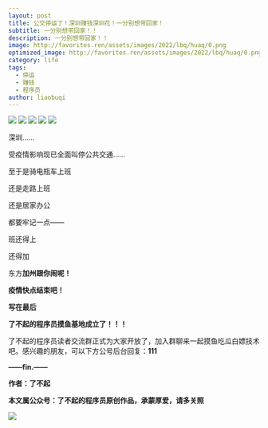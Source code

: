 ```yaml
---
layout: post
title: 公交停运了！深圳赚钱深圳花！一分别想带回家！
subtitle: 一分别想带回家！！
description: 一分别想带回家！！
image: http://favorites.ren/assets/images/2022/lbq/huaq/0.png
optimized_image: http://favorites.ren/assets/images/2022/lbq/huaq/0.png
category: life
tags:
  - 停运
  - 赚钱
  - 程序员
author: liaobuqi
---
```



![](http://favorites.ren/assets/images/2021/cartoon/bianbie/640.jpeg)
![](http://favorites.ren/assets/images/2022/lbq/huaq/640.jpeg)
![](http://favorites.ren/assets/images/2022/lbq/huaq/640-1.jpeg)
![](http://favorites.ren/assets/images/2022/lbq/huaq/640-2.jpeg)
![](http://favorites.ren/assets/images/2022/lbq/huaq/640-3.jpeg)


深圳……

受疫情影响现已全面叫停公共交通……

至于是骑电瓶车上班

还是走路上班

还是居家办公

都要牢记一点——

班还得上

还得加

东方**加州跟你闹呢！**

**疫情快点结束吧！**


**写在最后**

**了不起的程序员摸鱼基地成立了！！！**

了不起的程序员读者交流群正式为大家开放了，加入群聊来一起摸鱼吃瓜白嫖技术吧。感兴趣的朋友，可以下方公号后台回复：**111**

**——fin.——**

**作者：了不起**

**本文属公众号：了不起的程序员原创作品，承蒙厚爱，请多关照**

![](http://favorites.ren/assets/images/2021/lbq/tuodan/640.gif)